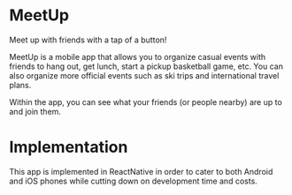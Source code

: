 # MeetUp

Meet up with friends with a tap of a button!

MeetUp is a mobile app that allows you to organize casual events with friends to hang out, get lunch, start a pickup basketball game, etc. You can also organize more official events such as ski trips and international travel plans.

Within the app, you can see what your friends (or people nearby) are up to and join them.

# Implementation

This app is implemented in ReactNative in order to cater to both Android and iOS phones while cutting down on development time and costs.